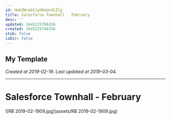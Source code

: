```yaml
---
id: HwhZWrpbSJyH9aUvXCZlg
title: Salesforce Townhall   February
desc: ''
updated: 1645225706356
created: 1645225706356
stub: false
isDir: false
---
```

My Template
---

_Created at 2019-02-19._
_Last updated at 2019-03-04._




---

# Salesforce Townhall - February


![RB 2019-02-1909.jpg](assets/RB 2019-02-1909.jpg)

